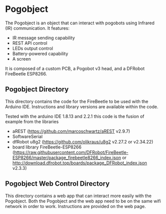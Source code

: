 # Pogobject
The Pogobject is an object that can interact with pogobots using Infrared (IR) communication.
It features:
- IR message sending capability
- REST API control
- LEDs output control
- Battery-powered capability
- A screen

It is composed of a custom PCB, a Pogobot v3 head, and a DFRobot FireBeetle ESP8266.

## Pogobject Directory
This directory contains the code for the FireBeetle to be used with the Arduino IDE.
Instructions and library versions are available within the code.

Tested with the arduino IDE 1.8.13 and 2.2.1
this code is the fusion of example from the libraries
- aREST (https://github.com/marcoschwartz/aREST v2.9.7)
- SoftwareSerial
- dfRobot u8g2 (https://github.com/olikraus/u8g2 v2.27.2 or v2.34.22)
- board library FireBeetle-ESP8266 (https://raw.githubusercontent.com/DFRobot/FireBeetle-ESP8266/master/package_firebeetle8266_index.json or http://download.dfrobot.top/boards/package_DFRobot_index.json v2.3.3)
  

## Pogobject Web Control Directory
This directory contains a web app that can interact more easily with the Pogobject.
Both the Pogobject and the web app need to be on the same wifi network in order to work.
Instructions are provided on the web page.
